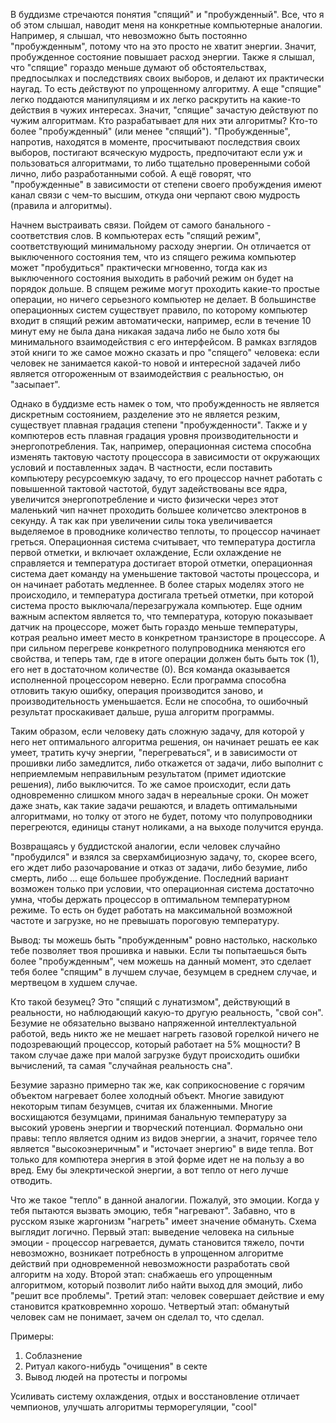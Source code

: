 В буддизме стречаются понятия "спящий" и "пробужденный". Все, что я об этом слышал, наводит меня на конкретные компьютерные аналогии. Например, я слышал, что невозможно быть постоянно "пробужденным", потому что на это просто не хватит энергии. Значит, пробужденное состояние повышает расход энергии. Также я слышал, что "спящие" гораздо меньше думают об обстоятельствах, предпосылках и последствиях своих выборов, и делают их практически наугад. То есть действуют по упрощенному алгоритму. А еще "спящие" легко поддаются манипуляциям и их легко раскрутить на какие-то действия в чужих интересах. Значит, "спящие" зачастую действуют по чужим алгоритмам. Кто разрабатывает для них эти алгоритмы? Кто-то более "пробужденный" (или менее "спящий"). "Пробужденные", напротив, находятся в моменте, просчитывают последствия своих выборов, постигают всяческую мудрость, предпочитают если уж и пользоваться алгоритмами, то либо тщательно проверенными собой лично, либо разработанными собой. А ещё говорят, что "пробужденные" в зависимости от степени своего пробуждения имеют канал связи с чем-то высшим, откуда они черпают свою мудрость (правила и алгоритмы).

Начнем выстраивать связи. Пойдем от самого банального - соответствия слов. В компьютерах есть "спящий режим", соответствующий минимальному расходу энергии. Он отличается от выключенного состояния тем, что из спящего режима компьютер может "пробудиться" практически мгновенно, тогда как из выключенного состояния выходить в рабочий режим он будет на порядок дольше. В спящем режиме могут проходить какие-то простые операции, но ничего серьезного компьютер не делает. В большинстве операционных систем существует правило, по которому компьютер входит в спящий режим автоматически, например, если в течение 10 минут ему не была дана никакая задача либо не было хотя бы минимального взаимодействия с его интерфейсом. В рамках взглядов этой книги то же самое можно сказать и про "спящего" человека: если человек не занимается какой-то новой и интересной задачей либо является отгороженным от взаимодействия с реальностью, он "засыпает".

Однако в буддизме есть намек о том, что пробужденность не является дискретным состоянием, разделение это не является резким, существует плавная градация степени "пробужденности". Также и у компютеров есть плавная градация уровня производительности и энергопотребления. Так, например, операционная система способна изменять тактовую частоту процессора в зависимости от окружающих условий и поставленных задач. В частности, если поставить компьютеру ресурсоемкую задачу, то его процессор начнет работать с повышенной тактовой частотой, будут задействованы все ядра, увеличится энергопотребление и чисто физически через этот маленький чип начнет проходить большее количетсво электронов в секунду. А так как при увеличении силы тока увеличивается выделяемое в проводнике количество теплоты, то процессор начинает греться. Операционная система считывает, что температура достигла первой отметки, и включает охлаждение, Если охлаждение не справляется и температура достигает второй отметки, операционная система дает команду на уменьшение тактовой частоты процессора, и он начинает работать медленнее. В более старых моделях этого не происходило, и температура достигала третьей отметки, при которой система просто выключала/перезагружала компьютер. Еще одним важным аспектом является то, что температура, которую показывает датчик на процессоре, может быть гораздо меньше температуры, котрая реально имеет место в конкретном транзисторе в процессоре. А при сильном перегреве конкретного полупроводника меняются его свойства, и теперь там, где в итоге операции должен быть быть ток (1), его нет в достаточном количестве (0). Вся команда оказывается исполненной процессором неверно. Если программа способна отловить такую ошибку, операция производится заново, и производительность уменьшается. Если не способна, то ошибочный результат проскакивает дальше, руша алгоритм программы.

Таким образом, если человеку дать сложную задачу, для которой у него нет оптимального алгоритма решения, он начинает решать ее как умеет, тратить кучу энергии, "перегреваться", и в зависимости от прошивки либо замедлится, либо откажется от задачи, либо выполнит с неприемлемым неправильным результатом (примет идиотские решения), либо выключится. То же самое происходит, если дать одновременно слишком много задач в нереальные сроки. Он может даже знать, как такие задачи решаются, и владеть оптимальными алгоритмами, но толку от этого не будет, потому что полупроводники перегреются, единицы станут ноликами, а на выходе получится ерунда.

Возвращаясь у буддистской аналогии, если человек случайно "пробудился" и взялся за сверхамбициозную задачу, то, скорее всего, его ждет либо разочарование и отказ от задачи, либо безумие, либо смерть, либо ... еще большее пробуждение. Последний вариант возможен только при условии, что операционная система достаточно умна, чтобы держать процессор в оптимальном температурном режиме. То есть он будет работать на максимальной возможной частоте и загрузке, но не превышать пороговую температуру.

Вывод: ты можешь быть "пробужденным" ровно настолько, насколько тебе позволяет твоя прошивка и навыки. Если ты попытаешься быть более "пробужденным", чем можешь на данный момент, это сделает тебя более "спящим" в лучшем случае, безумцем в среднем случае, и мертвецом в худшем случае.

Кто такой безумец? Это "спящий с лунатизмом", действующий в реальности, но наблюдающий какую-то другую реальность, "свой сон". Безумие не обязательно вызвано напряженной интеллектуальной работой, ведь никто же не мешает нагреть газовой горелкой ничего не подозревающий процессор, который работает на 5% мощности? В таком случае даже при малой загрузке будут происходить ошибки вычислений, та самая "случайная реальность сна".

Безумие заразно примерно так же, как соприкосновение с горячим объектом нагревает более холодный объект. Многие завидуют некоторым типам безумцев, считая их блаженными. Многие восхищаются безумцами, принимая банальную температуру за высокий уровень энергии и творческий потенциал. Формально они правы: тепло является одним из видов энергии, а значит, горячее тело является "высокоэнеричным" и "источает энергию" в виде тепла. Вот только для компютера энергия в этой форме идет не на пользу а во вред. Ему бы элекртической энергии, а вот тепло от него лучше отводить.

Что же такое "тепло" в данной аналогии. Пожалуй, это эмоции. Когда у тебя пытаются вызвать эмоцию, тебя "нагревают". Забавно, что в русском языке жаргонизм "нагреть" имеет значение обмануть. Схема выглядит логично. Первый этап: выведение человека на сильные эмоции - процессор нагревается, думать становится тяжело, почти невозможно, возникает потребность в упрощенном алгоритме действий при одновременной невозможности разработать свой алгоритм на ходу. Второй этап: снабжаешь его упрощенным алгоритмом, который позволит либо найти выход для эмоций, либо "решит все проблемы". Третий этап: человек совершает действие и ему становится кратковремнно хорошо. Четвертый этап: обманутый человек сам не понимает, зачем он сделал то, что сделал.

Примеры:
1) Соблазнение
2) Ритуал какого-нибудь "очищения" в секте
3) Вывод людей на протесты и погромы

Усиливать систему охлаждения, отдых и восстановление отличает чемпионов, улучшать алгоритмы терморегуляции, "cool"